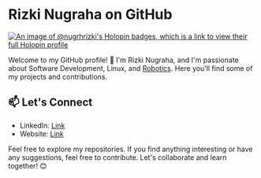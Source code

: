 # Rizki Nugraha on GitHub

[![An image of @nugrhrizki's Holopin badges, which is a link to view their full Holopin profile](https://holopin.me/nugrhrizki)](https://holopin.io/@nugrhrizki)

Welcome to my GitHub profile! 👋 I'm Rizki Nugraha, and I'm passionate about Software Development, Linux, and [Robotics](https://github.com/c1hitech-saci). Here you'll find some of my projects and contributions.


## 📫 Let's Connect

- LinkedIn: [Link](https://www.linkedin.com/in/mangiki/)
- Website: [Link](https://mangiki.com)

Feel free to explore my repositories. If you find anything interesting or have any suggestions, feel free to contribute. Let's collaborate and learn together! 😊

